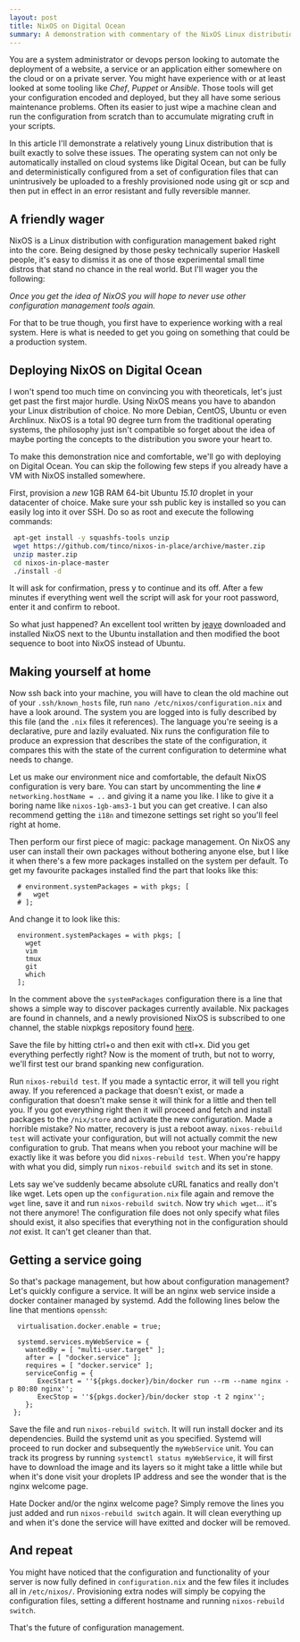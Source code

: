 ```yaml
---
layout: post
title: NixOS on Digital Ocean
summary: A demonstration with commentary of the NixOS Linux distribution by deploying a service on a node in the Digital Ocean cloud.
---
```


You are a system administrator or devops person looking
to automate the deployment of a website, a service or an application
either somewhere on the cloud or on a private server. You might have
experience with or at least looked at some tooling like *Chef*, *Puppet* or *Ansible*.
Those tools will get your configuration encoded and deployed, but they all
have some serious maintenance problems. Often its easier to just wipe
a machine clean and run the configuration from scratch than to accumulate
migrating cruft in your scripts.

In this article I'll demonstrate a relatively young Linux distribution that is
built exactly to solve these issues. The operating system can not only be automatically
installed on cloud systems like Digital Ocean, but can be fully and deterministically
configured from a set of configuration files that can unintrusively be uploaded to
a freshly provisioned node using git or scp and then put in effect in an error resistant
and fully reversible manner.

## A friendly wager
NixOS is a Linux distribution with configuration management baked right into the core. 
Being designed by those pesky technically superior Haskell people, it's easy to dismiss
it as one of those experimental small time distros that stand no chance in the real world.
But I'll wager you the following:

*Once you get the idea of NixOS you will hope to never use other configuration 
management tools again.* 

For that to be true though, you first have to experience working with a real system. Here is
 what is needed to get you going on something that could be a production system.

## Deploying NixOS on Digital Ocean
I won't spend too much time on convincing you with theoreticals, let's just get 
past the first major hurdle. Using NixOS means you have to abandon your Linux distribution
of choice. No more Debian, CentOS, Ubuntu or even Archlinux. NixOS is a total 90 degree
turn from the traditional operating systems, the philosophy just isn't compatible so
forget about the idea of maybe porting the concepts to the distribution you swore your
heart to.

To make this demonstration nice and comfortable, we'll go with deploying on Digital
Ocean. You can skip the following few steps if you already have a VM with NixOS installed
somewhere.

First, provision a *new* 1GB RAM 64-bit Ubuntu *15.10* droplet in your datacenter of choice. Make sure your
ssh public key is installed so you can easily log into it over SSH. Do so as root and execute the
following commands:

~~~ bash
 apt-get install -y squashfs-tools unzip
 wget https://github.com/tinco/nixos-in-place/archive/master.zip
 unzip master.zip
 cd nixos-in-place-master
 ./install -d
~~~

It will ask for confirmation, press y to continue and its off. After a few minutes if everything
went well the script will ask for your root password, enter it and confirm to reboot.

So what just happened? An excellent tool written by [jeaye](https://github.com/jeaye/nixos-in-place)
downloaded and installed NixOS next to the Ubuntu installation and then modified the boot sequence
to boot into NixOS instead of Ubuntu.

## Making yourself at home

Now ssh back into your machine, you will have to clean the old machine out of your `.ssh/known_hosts` file,
 run `nano /etc/nixos/configuration.nix` and have a look around. The system you are logged into is
 fully described by this file (and the `.nix` files it references). The language you're seeing is a 
declarative, pure and lazily evaluated. Nix runs the configuration file to produce an expression that
describes the state of the configuration, it compares this with the state of the current configuration
to determine what needs to change. 

Let us make our environment nice and comfortable, the default NixOS configuration is very bare.
You can start by uncommenting the line `# networking.hostName = ..` and giving it a name you like. I
like to give it a boring name like `nixos-1gb-ams3-1` but you can get creative. I can also recommend
getting the `i18n` and timezone settings set right so you'll feel right at home.

Then perform our first piece of magic: package management. On NixOS any user can install
their own packages without bothering anyone else, but I like it when there's a few more packages
installed on the system per default. To get my favourite packages installed find the part that
looks like this:

~~~
  # environment.systemPackages = with pkgs; [
  #   wget
  # ];
~~~

And change it to look like this:

~~~
  environment.systemPackages = with pkgs; [
    wget
    vim
    tmux
    git
    which
  ];
~~~

In the comment above the `systemPackages` configuration there is a line that shows a simple way to
discover packages currently available. Nix packages are found in channels, and a newly provisioned
NixOS is subscribed to one channel, the stable nixpkgs repository found [here](https://github.com/NixOS/nixpkgs).

Save the file by hitting ctrl+o and then exit with ctl+x. Did you get everything perfectly right?
Now is the moment of truth, but not to worry, we'll first test our brand spanking new configuration.

Run `nixos-rebuild test`. If you made a syntactic error, it will tell you right away. If you referenced
a package that doesn't exist, or made a configuration that doesn't make sense it will think for a little
and then tell you. If you got everything right then it will proceed and fetch and install packages to
the `/nix/store` and activate the new configuration. Made a horrible mistake? No matter, recovery is
just a reboot away. `nixos-rebuild test` will activate your configuration, but will not actually commit
the new configuration to grub. That means when you reboot your machine will be exactly like it was before
you did `nixos-rebuild test`. When you're happy with what you did, simply run `nixos-rebuild switch` and its
set in stone.

Lets say we've suddenly became absolute cURL fanatics and really don't like wget. Lets open up the `configuration.nix`
file again and remove the `wget` line, save it and run `nixos-rebuild switch`. Now try `which wget`... it's not there anymore!
The configuration file does not only specify what files should exist, it also specifies that everything not in the configuration
should *not* exist. It can't get cleaner than that.

## Getting a service going

So that's package management, but how about configuration management? Let's quickly configure a service.
It will be an nginx web service inside a docker container managed by systemd. Add the following lines below the line that mentions `openssh`:

~~~
  virtualisation.docker.enable = true;

  systemd.services.myWebService = {
    wantedBy = [ "multi-user.target" ];
    after = [ "docker.service" ];
    requires = [ "docker.service" ];
    serviceConfig = {
       ExecStart = ''${pkgs.docker}/bin/docker run --rm --name nginx -p 80:80 nginx'';
       ExecStop = ''${pkgs.docker}/bin/docker stop -t 2 nginx'';
    };
 };
~~~

Save the file and run `nixos-rebuild switch`. It will run install docker and its dependencies. Build the
systemd unit as you specified. Systemd will proceed to run docker and subsequently the `myWebService` unit.
You can track its progress by running `systemctl status myWebService`, it will first have to download the
image and its layers so it might take a little while but when it's done visit your droplets IP address and
see the wonder that is the nginx welcome page. 

Hate Docker and/or the nginx welcome page? Simply remove the lines you just added and run `nixos-rebuild switch`
again. It will clean everything up and when it's done the service will have exitted and docker will be removed.

## And repeat

You might have noticed that the configuration and functionality of your server is now fully defined in `configuration.nix`
and the few files it includes all in `/etc/nixos/`. Provisioning extra nodes will simply be copying the configuration
files, setting a different hostname and running `nixos-rebuild switch`. 

That's the future of configuration management.

